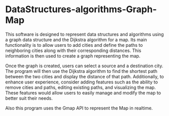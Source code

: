 # DataStructures-algorithms-Graph-Map

This software is designed to represent data structures and algorithms using a graph data structure and the Dijkstra algorithm for a map. 
Its main functionality is to allow users to add cities and define the paths to neighboring cities along with their corresponding distances. 
This information is then used to create a graph representing the map.

Once the graph is created, users can select a source and a destination city. 
The program will then use the Dijkstra algorithm to find the shortest path between the two cities and display the distance of that path. 
Additionally, to enhance user experience, consider adding features such as the ability to remove cities and paths,
editing existing paths, and visualizing the map. These features would allow users to easily manage and modify the map to better suit their needs.

Also this program uses the Gmap API to represent the Map in realtime.
